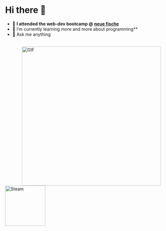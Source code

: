 # Hi there 👋

- 🔭 **I attended the web-dev bootcamp @ [neue fische](https://www.neuefische.de/)**
- 🌱 I’m currently learning more and more about programming**
- 💬 Ask me anything


<p>
 </br>


<img hight="320" width="450" align="right" alt="GIF" src="https://i.pinimg.com/736x/69/c1/0a/69c10a92f0d43f66ac6478b3c1319042.jpg">


<a href="https://steamcommunity.com/id/pendulumdayz/">
  <img align="left" alt="Steam" width="130" hight="100" src="https://github.com/Xx-Ashutosh-xX/Xx-Ashutosh-xX/blob/master/assets/icons/steam.png" />
</a>
 </p>
